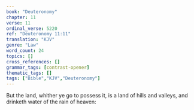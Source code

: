 ```yaml
---
book: "Deuteronomy"
chapter: 11
verse: 11
ordinal_verse: 5220
ref: "Deuteronomy 11:11"
translation: "KJV"
genre: "Law"
word_count: 24
topics: []
cross_references: []
grammar_tags: [contrast-opener]
thematic_tags: []
tags: ["Bible","KJV","Deuteronomy"]
---
```

But the land, whither ye go to possess it, is a land of hills and valleys, and drinketh water of the rain of heaven:
